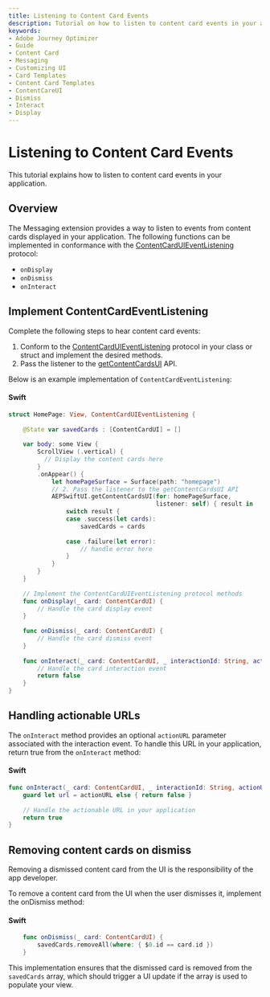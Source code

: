```yaml
---
title: Listening to Content Card Events
description: Tutorial on how to listen to content card events in your application.
keywords:
- Adobe Journey Optimizer
- Guide
- Content Card
- Messaging
- Customizing UI
- Card Templates
- Content Card Templates
- ContentCareUI
- Dismiss
- Interact
- Display
---
```


# Listening to Content Card Events

This tutorial explains how to listen to content card events in your application.

## Overview

The Messaging extension provides a way to listen to events from content cards displayed in your application. The following functions can be implemented in conformance with the [ContentCardUIEventListening](../public-classes/contentcarduieventlistening.md) protocol:

- `onDisplay`
- `onDismiss`
- `onInteract`

## Implement ContentCardEventListening

Complete the following steps to hear content card events:

1. Conform to the [ContentCardUIEventListening](../public-classes/contentcarduieventlistening.md) protocol in your class or struct and implement the desired methods.
1. Pass the listener to the [getContentCardsUI](../api-usage.md#getcontentcardsui) API.

Below is an example implementation of `ContentCardEventListening`:

<CodeBlock slots="heading, code" repeat="1" languages="Swift" />

#### Swift

```swift
struct HomePage: View, ContentCardUIEventListening {
    
    @State var savedCards : [ContentCardUI] = []
    
    var body: some View {
        ScrollView (.vertical) {
          // Display the content cards here
        }
        .onAppear() {
            let homePageSurface = Surface(path: "homepage")
            // 2. Pass the listener to the getContentCardsUI API
            AEPSwiftUI.getContentCardsUI(for: homePageSurface,
                                         listener: self) { result in
                switch result {
                case .success(let cards):
                    savedCards = cards
                    
                case .failure(let error):
                    // handle error here                    
                }
            }
        }
    }
    
    // Implement the ContentCardUIEventListening protocol methods
    func onDisplay(_ card: ContentCardUI) {
        // Handle the card display event
    }
    
    func onDismiss(_ card: ContentCardUI) {
        // Handle the card dismiss event
    }
    
    func onInteract(_ card: ContentCardUI, _ interactionId: String, actionURL: URL?) -> Bool {
        // Handle the card interaction event
        return false
    }
}
```

## Handling actionable URLs

The `onInteract` method provides an optional `actionURL` parameter associated with the interaction event. To handle this URL in your application, return true from the `onInteract` method:

<CodeBlock slots="heading, code" repeat="1" languages="Swift" />

#### Swift

```swift
func onInteract(_ card: ContentCardUI, _ interactionId: String, actionURL: URL?) -> Bool {
    guard let url = actionURL else { return false }
    
    // Handle the actionable URL in your application
    return true
}
```

## Removing content cards on dismiss

<InlineAlert variant="info" slots="text"/>

Removing a dismissed content card from the UI is the responsibility of the app developer.

To remove a content card from the UI when the user dismisses it, implement the onDismiss method:

<CodeBlock slots="heading, code" repeat="1" languages="Swift" />

#### Swift

```swift
    func onDismiss(_ card: ContentCardUI) {
        savedCards.removeAll(where: { $0.id == card.id })
    }
```

This implementation ensures that the dismissed card is removed from the `savedCards` array, which should trigger a UI update if the array is used to populate your view.
